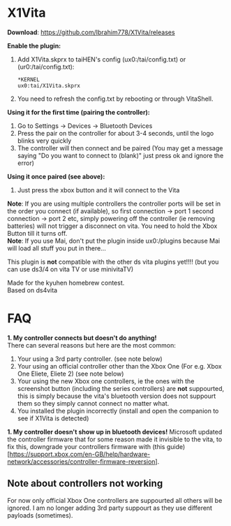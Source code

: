 # X1Vita

**Download**: https://github.com/Ibrahim778/X1Vita/releases

**Enable the plugin:**

1. Add X1Vita.skprx to taiHEN's config (ux0:/tai/config.txt) or (ur0:/tai/config.txt):
	```
	*KERNEL
	ux0:tai/X1Vita.skprx
	```
2. You need to refresh the config.txt by rebooting or through VitaShell.

**Using it for the first time (pairing the controller):**

1. Go to Settings -> Devices -> Bluetooth Devices
2. Press the pair on the controller for about 3-4 seconds, until the logo blinks very quickly
3. The controller will then connect and be paired (You may get a message saying "Do you want to connect to (blank)" just press ok and ignore the error)

**Using it once paired (see above):**
1. Just press the xbox button and it will connect to the Vita

**Note**: If you are using multiple controllers the controller ports will be set in the order you connect (if available), so first connection -> port 1 second connection -> port 2 etc, simply powering off the controller (ie removing batteries) will not trigger a disconnect on vita. You need to hold the Xbox Button till it turns off.  
**Note**: If you use Mai, don't put the plugin inside ux0:/plugins because Mai will load all stuff you put in there...  

This plugin is **not** compatible with the other ds vita plugins yet!!!! (but you can use ds3/4 on vita TV or use minivitaTV)  

Made for the kyuhen homebrew contest.  
Based on ds4vita  

# FAQ
**1. My controller connects but doesn't do anything!**  
There can several reasons but here are the most common:  
  1. Your using a 3rd party controller. (see note below)
  2. Your using an official controller other than the Xbox One (For e.g. Xbox One Eliete, Eliete 2) (see note below)
  3. Your using the new Xbox one controllers, ie the ones with the screenshot button (including the series controllers) are **not** suppourted, this is simply because the vita's      bluetooth version does not suppourt them so they simply cannot connect no matter what.
  4. You installed the plugin incorrectly (install and open the companion to see if X1Vita is detected)

**1. My controller doesn't show up in bluetooth devices!**
Microsoft updated the controller firmware that for some reason made it invisible to the vita, to fix this, downgrade your controllers firmware with (this guide) [https://support.xbox.com/en-GB/help/hardware-network/accessories/controller-firmware-reversion].

## Note about controllers not working
For now only official Xbox One controllers are suppourted all others will be ignored. I am no longer adding 3rd party suppourt as they use different payloads (sometimes).


